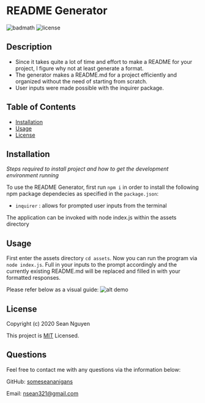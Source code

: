 # README Generator

![badmath](https://img.shields.io/github/languages/top/nielsenjared/badmath)
![license](https://img.shields.io/badge/license-MIT-brightgreen)

## Description

- Since it takes quite a lot of time and effort to make a README for your project, I figure why not at least generate a format.
- The generator makes a README.md for a project efficiently and organized without the need of starting from scratch. 
- User inputs were made possible with the inquirer package. 

## Table of Contents

- [Installation](#installation)
- [Usage](#usage)
- [License](#license)

## Installation

*Steps required to install project and how to get the development environment running*

To use the README Generator, first run ```npm i``` in order to install the following npm package dependecies as specified in the  ```package.json```:
- ```inquirer``` : allows for prompted user inputs from the terminal 

The application can be invoked with node index.js within the assets directory

## Usage

First enter the assets directory ```cd assets```. Now you can run the program via ```node index.js```. Full in your inputs to the prompt accordingly and the currently existing README.md will be replaced and filled in with your formatted responses. 

Please refer below as a visual guide:
![alt demo](assets/images/demo.gif)

## License

Copyright (c) 2020 Sean Nguyen

This project is [MIT](https://choosealicense.com/licenses/mit/) Licensed.

## Questions

Feel free to contact me with any questions via the information below:

GitHub: [someseananigans](https://github.com/someseananigans)

Email: nsean321@gmail.com
